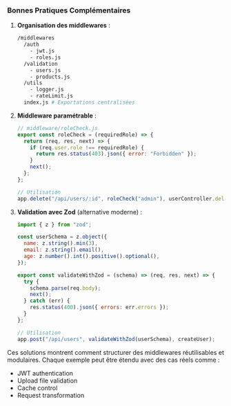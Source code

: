 ### **Bonnes Pratiques Complémentaires**

1. **Organisation des middlewares** :

   ```bash
   /middlewares
     /auth
       - jwt.js
       - roles.js
     /validation
       - users.js
       - products.js
     /utils
       - logger.js
       - rateLimit.js
     index.js # Exportations centralisées
   ```

2. **Middleware paramétrable** :

   ```javascript
   // middleware/roleCheck.js
   export const roleCheck = (requiredRole) => {
     return (req, res, next) => {
       if (req.user.role !== requiredRole) {
         return res.status(403).json({ error: "Forbidden" });
       }
       next();
     };
   };

   // Utilisation
   app.delete("/api/users/:id", roleCheck("admin"), userController.delete);
   ```

3. **Validation avec Zod** (alternative moderne) :

   ```javascript
   import { z } from "zod";

   const userSchema = z.object({
     name: z.string().min(3),
     email: z.string().email(),
     age: z.number().int().positive().optional(),
   });

   export const validateWithZod = (schema) => (req, res, next) => {
     try {
       schema.parse(req.body);
       next();
     } catch (err) {
       res.status(400).json({ errors: err.errors });
     }
   };

   // Utilisation
   app.post("/api/users", validateWithZod(userSchema), createUser);
   ```

Ces solutions montrent comment structurer des middlewares réutilisables et modulaires. Chaque exemple peut être étendu avec des cas réels comme :

- JWT authentication
- Upload file validation
- Cache control
- Request transformation

